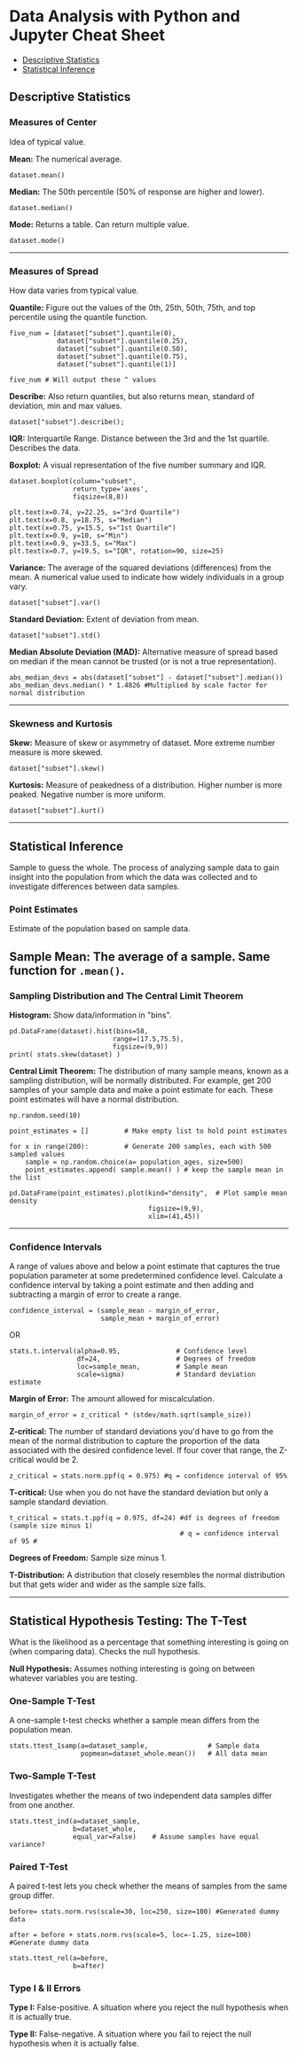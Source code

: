 # Data Analysis with Python and Jupyter Cheat Sheet


- [Descriptive Statistics](#descriptive)
- [Statistical Inference](#stat-infer)


## <a name="descriptive"></a>Descriptive Statistics

### Measures of Center
Idea of typical value.

**Mean:** The numerical average.
```
dataset.mean()
```

**Median:** The 50th percentile (50% of response are higher and lower).
```
dataset.median()
```

**Mode:** Returns a table. Can return multiple value.
```
dataset.mode()
```

---
### Measures of Spread
How data varies from typical value.

**Quantile:** Figure out the values of the 0th, 25th, 50th, 75th, and top percentile using the quantile function.

```
five_num = [dataset["subset"].quantile(0),   
            dataset["subset"].quantile(0.25),
            dataset["subset"].quantile(0.50),
            dataset["subset"].quantile(0.75),
            dataset["subset"].quantile(1)]

five_num # Will output these ^ values
```

**Describe:** Also return quantiles, but also returns mean, standard of deviation, min and max values.

```
dataset["subset"].describe();
```

**IQR:**  Interquartile Range. Distance between the 3rd and the 1st quartile. Describes the data.

**Boxplot:** A visual representation of the five number summary and IQR.

```
dataset.boxplot(column="subset",
                return_type='axes',
                fiqsize=(8,8))

plt.text(x=0.74, y=22.25, s="3rd Quartile")
plt.text(x=0.8, y=18.75, s="Median")
plt.text(x=0.75, y=15.5, s="1st Quartile")
plt.text(x=0.9, y=10, s="Min")
plt.text(x=0.9, y=33.5, s="Max")
plt.text(x=0.7, y=19.5, s="IQR", rotation=90, size=25)
```

**Variance:** The average of the squared deviations (differences) from the mean.  A numerical value used to indicate how widely individuals in a group vary.
```
dataset["subset"].var()
```

**Standard Deviation:** Extent of deviation from mean.
```
dataset["subset"].std()
```

**Median Absolute Deviation (MAD):**  Alternative measure of spread based on median if the mean cannot be trusted (or is not a true representation).

```
abs_median_devs = abs(dataset["subset"] - dataset["subset"].median())
abs_median_devs.median() * 1.4826 #Multiplied by scale factor for normal distribution
```

---
### Skewness and Kurtosis

**Skew:** Measure of skew or asymmetry of dataset. More extreme number measure is more skewed.
```
dataset["subset"].skew()
```

**Kurtosis:**  Measure of peakedness of a distribution. Higher number is more peaked. Negative number is more uniform.
```
dataset["subset"].kurt()
```

---

## <a name="stat-infer"></a>Statistical Inference
Sample to guess the whole. The process of analyzing sample data to gain insight into the population from which the data was collected and to investigate differences between data samples.

### Point Estimates
Estimate of the population based on sample data.

**Sample Mean:** The average of a sample. Same function for `.mean()`.
---

### Sampling Distribution and The Central Limit Theorem

**Histogram:** Show data/information in "bins".
```
pd.DataFrame(dataset).hist(bins=58,
                          range=(17.5,75.5),
                          figsize=(9,9))
print( stats.skew(dataset) )
```

**Central Limit Theorem:**  The distribution of many sample means, known as a sampling distribution, will be normally distributed. For example, get 200 samples of your sample data and make a point estimate for each. These point estimates will have a normal distribution.
```
np.random.seed(10)

point_estimates = []         # Make empty list to hold point estimates

for x in range(200):         # Generate 200 samples, each with 500 sampled values
    sample = np.random.choice(a= population_ages, size=500)
    point_estimates.append( sample.mean() ) # keep the sample mean in the list

pd.DataFrame(point_estimates).plot(kind="density",  # Plot sample mean density
                                   figsize=(9,9),
                                   xlim=(41,45))   
```

---

### Confidence Intervals
A range of values above and below a point estimate that captures the true population parameter at some predetermined confidence level. Calculate a confidence interval by taking a point estimate and then adding and subtracting a margin of error to create a range.
```
confidence_interval = (sample_mean - margin_of_error,
                       sample_mean + margin_of_error)
```

OR

```
stats.t.interval(alpha=0.95,              # Confidence level
                 df=24,                   # Degrees of freedom
                 loc=sample_mean,         # Sample mean
                 scale=sigma)             # Standard deviation estimate
```

**Margin of Error:** The amount allowed for miscalculation.
```
margin_of_error = z_critical * (stdev/math.sqrt(sample_size))
```

**Z-critical:** The number of standard deviations you'd have to go from the mean of the normal distribution to capture the proportion of the data associated with the desired confidence level. If four cover that range, the Z-critical would be 2.

```
z_critical = stats.norm.ppf(q = 0.975) #q = confidence interval of 95%

```

**T-critical:** Use when you do not have the standard deviation but only a sample standard deviation.
```
t_critical = stats.t.ppf(q = 0.975, df=24) #df is degrees of freedom (sample size minus 1)
                                           # q = confidence interval of 95 #
```

**Degrees of Freedom:** Sample size minus 1.

**T-Distribution:** A distribution that closely resembles the normal distribution but that gets wider and wider as the sample size falls.


---

## Statistical Hypothesis Testing: The T-Test
What is the likelihood as a percentage that something interesting is going on (when comparing data). Checks the null hypothesis.

**Null Hypothesis:** Assumes nothing interesting is going on between whatever variables you are testing.

### One-Sample T-Test
A one-sample t-test checks whether a sample mean differs from the population mean.

```
stats.ttest_1samp(a=dataset_sample,               # Sample data
                  popmean=dataset_whole.mean())   # All data mean
```

### Two-Sample T-Test
Investigates whether the means of two independent data samples differ from one another.
```
stats.ttest_ind(a=dataset_sample,
                b=dataset_whole,
                equal_var=False)    # Assume samples have equal variance?
```

### Paired T-Test
A paired t-test lets you check whether the means of samples from the same group differ.
```
before= stats.norm.rvs(scale=30, loc=250, size=100) #Generated dummy data

after = before + stats.norm.rvs(scale=5, loc=-1.25, size=100)  #Generate dummy data

stats.ttest_rel(a=before,
                b=after)
```


### Type I & II Errors

**Type I:** False-positive.  A situation where you reject the null hypothesis when it is actually true.

**Type II:** False-negative. A situation where you fail to reject the null hypothesis when it is actually false.
